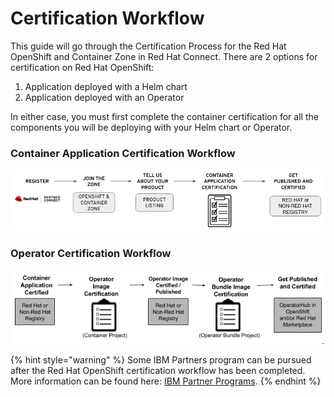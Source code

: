 # Certification Workflow

This guide will go through the Certification Process for the Red Hat OpenShift and Container Zone in Red Hat Connect. There are 2 options for certification on Red Hat OpenShift: 

1. Application deployed with a Helm chart
2. Application deployed with an Operator 

In either case, you must first complete the container certification for all the components you will be deploying with your Helm chart or Operator. 

### Container Application Certification Workflow

![](../.gitbook/assets/cert1.png)

### Operator Certification Workflow

![](../.gitbook/assets/workflow%20%281%29%20%281%29.png)

{% hint style="warning" %}
Some IBM Partners program can be pursued after the Red Hat OpenShift  certification workflow has been completed. More information can be found here: [IBM Partner Programs](https://redhat-connect.gitbook.io/partner-guide-for-red-hat-openshift-and-container/program-on-boarding/ibm-partner-programs). 
{% endhint %}

